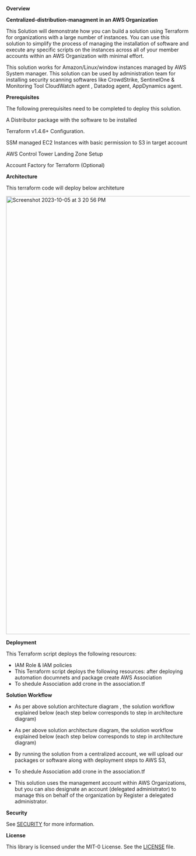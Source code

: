 **Overview**

**Centralized-distribution-managment in an AWS Organization**

This Solution will demonstrate how you can build a solution using Terraform for organizations with a large number of instances. You can use this solution to simplify the process of managing the installation of software and execute any specific scripts on the instances across all of your member accounts within an AWS Organization with minimal effort.

This solution works for Amazon/Linux/window instances managed by AWS System manager. This solution can be used by administration team for installing security scanning softwares like CrowdStrike, SentinelOne & Monitoring Tool CloudWatch agent , Datadog agent, AppDynamics agent.

**Prerequisites**

The following prerequisites need to be completed to deploy this solution.

A Distributor package  with the software to be installed

Terraform v1.4.6+ Configuration. 

SSM managed EC2 Instances with basic permission to S3 in target account

AWS Control Tower Landing Zone Setup

Account Factory for Terraform (Optional) 

**Architecture**

This terraform code will deploy below architeture

<img width="1199" alt="Screenshot 2023-10-05 at 3 20 56 PM" src="https://github.com/aws-samples/aws-organization-centralised-package-distribution/assets/65273458/f24f13fb-7462-4f80-872e-a629b37667ca">




**Deployment**

This Terraform script deploys the following resources:

- IAM Role & IAM policies
- This Terraform script deploys the following resources:
after deploying automation documnets and package create AWS Association 
- To shedule Association add crone in the association.tf


**Solution Workflow**

- As per above solution architecture diagram , the solution workflow explained below (each step below corresponds to step in architecture diagram)
- As per above solution architecture diagram, the solution workflow explained below (each step below corresponds to step in architecture diagram)

- By running the solution from a centralized account, we will upload our packages or software along with deployment steps to AWS S3, 

- To shedule Association add crone in the association.tf
 
- This solution uses the management account within AWS Organizations, but you can also designate an account (delegated administrator) to manage this on behalf of the organization by Register a delegated administrator.


**Security**

See [SECURITY]([centralized-distribution-managment-in-an-aws-organization/-/blob/main/SECURITY.md]) for more information.

**License**

This library is licensed under the MIT-0 License. See the [LICENSE](centralized-distribution-managment-in-an-aws-organization/-/blob/main/LICENSE) file.
